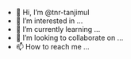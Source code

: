 - 👋 Hi, I’m @tnr-tanjimul
- 👀 I’m interested in ...
- 🌱 I’m currently learning ...
- 💞️ I’m looking to collaborate on ...
- 📫 How to reach me ...

<!---
tnr-tanjimul/tnr-tanjimul is a ✨ special ✨ repository because its `README.md` (this file) appears on your GitHub profile.
You can click the Preview link to take a look at your changes.
--->
